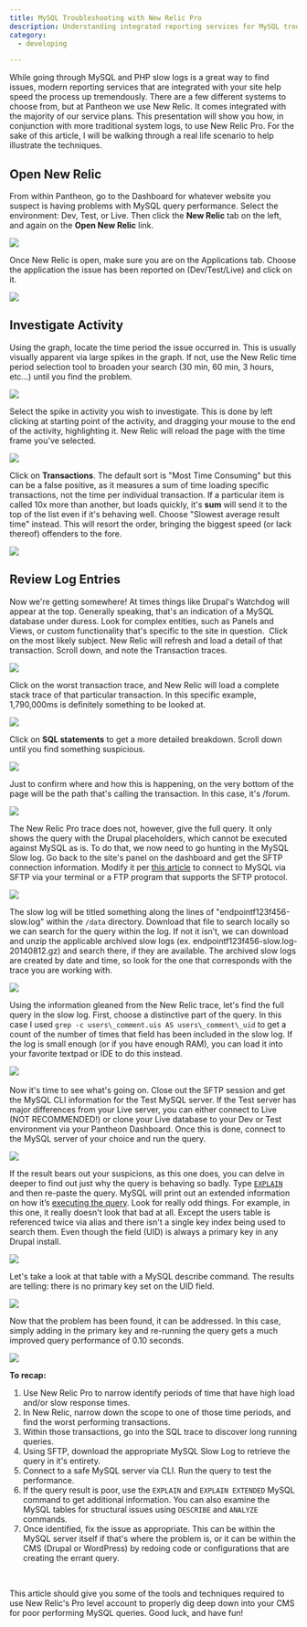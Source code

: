 ```yaml
---
title: MySQL Troubleshooting with New Relic Pro
description: Understanding integrated reporting services for MySQL troubleshooting.
category:
  - developing

---
```


While going through MySQL and PHP slow logs is a great way to find issues, modern reporting services that are integrated with your site help speed the process up tremendously. There are a few different systems to choose from, but at Pantheon we use New Relic. It comes integrated with the majority of our service plans. This presentation will show you how, in conjunction with more traditional system logs, to use New Relic Pro. For the sake of this article, I will be walking through a real life scenario to help illustrate the techniques.

## Open New Relic

From within Pantheon, go to the Dashboard for whatever website you suspect is having problems with MySQL query performance. Select the environment: Dev, Test, or Live. Then click the **New Relic** tab on the left, and again on the **Open New Relic** link.  

![](https://www.getpantheon.com/sites/default/files/docs/desk_images/333260)  



Once New Relic is open, make sure you are on the Applications tab. Choose the application the issue has been reported on (Dev/Test/Live) and click on it.  


 ![](https://www.getpantheon.com/sites/default/files/docs/desk_images/333262)  

## Investigate Activity

Using the graph, locate the time period the issue occurred in. This is usually visually apparent via large spikes in the graph. If not, use the New Relic time period selection tool to broaden your search (30 min, 60 min, 3 hours, etc...) until you find the problem.  


 ![](https://www.getpantheon.com/sites/default/files/docs/desk_images/333263)  



Select the spike in activity you wish to investigate. This is done by left clicking at starting point of the activity, and dragging your mouse to the end of the activity, highlighting it. New Relic will reload the page with the time frame you've selected.  


 ![](https://www.getpantheon.com/sites/default/files/docs/desk_images/333265)  



Click on **Transactions**. The default sort is "Most Time Consuming" but this can be a false positive, as it measures a sum of time loading specific transactions, not the time per individual transaction. If a particular item is called 10x more than another, but loads quickly, it's **sum** will send it to the top of the list even if it's behaving well. Choose "Slowest average result time" instead. This will resort the order, bringing the biggest speed (or lack thereof) offenders to the fore.  


 ![](https://www.getpantheon.com/sites/default/files/docs/desk_images/333266)  

## Review Log Entries

Now we're getting somewhere! At times things like Drupal's Watchdog will appear at the top. Generally speaking, that's an indication of a MySQL database under duress. Look for complex entities, such as Panels and Views, or custom functionality that's specific to the site in question.  Click on the most likely subject. New Relic will refresh and load a detail of that transaction. Scroll down, and note the Transaction traces.  


 ![](https://www.getpantheon.com/sites/default/files/docs/desk_images/333267)  



Click on the worst transaction trace, and New Relic will load a complete stack trace of that particular transaction. In this specific example, 1,790,000ms is definitely something to be looked at.  


 ![](https://www.getpantheon.com/sites/default/files/docs/desk_images/333268)  



Click on **SQL statements** to get a more detailed breakdown. Scroll down until you find something suspicious.  


 ![](https://www.getpantheon.com/sites/default/files/docs/desk_images/333269)  



Just to confirm where and how this is happening, on the very bottom of the page will be the path that's calling the transaction. In this case, it's /forum.  


 ![](https://www.getpantheon.com/sites/default/files/docs/desk_images/333271)  



The New Relic Pro trace does not, however, give the full query. It only shows the query with the Drupal placeholders, which cannot be executed against MySQL as is. To do that, we now need to go hunting in the MySQL Slow log. Go back to the site's panel on the dashboard and get the SFTP connection information. Modify it per [this article](/docs/articles/local/accessing-mysql-databases#frequently-asked-questions) to connect to MySQL via SFTP via your terminal or a FTP program that supports the SFTP protocol.  


 ![](https://www.getpantheon.com/sites/default/files/docs/desk_images/333273)  



The slow log will be titled something along the lines of "endpointf123f456-slow.log" within the `/data` directory. Download that file to search locally so we can search for the query within the log. If not it isn’t, we can download and unzip the applicable archived slow logs (ex. endpointf123f456-slow.log-20140812.gz) and search there, if they are available. The archived slow logs are created by date and time, so look for the one that corresponds with the trace you are working with.  


 ![](https://www.getpantheon.com/sites/default/files/docs/desk_images/333275)  



Using the information gleaned from the New Relic trace, let's find the full query in the slow log. First, choose a distinctive part of the query. In this case I used `grep -c users\_comment.uis AS users\_comment\_uid` to get a count of the number of times that field has been included in the slow log. If the log is small enough (or if you have enough RAM), you can load it into your favorite textpad or IDE to do this instead.  


 ![](https://www.getpantheon.com/sites/default/files/docs/desk_images/333284)​  



Now it's time to see what's going on. Close out the SFTP session and get the MySQL CLI information for the Test MySQL server. If the Test server has major differences from your Live server, you can either connect to Live (NOT RECOMMENDED!) or clone your Live database to your Dev or Test environment via your Pantheon Dashboard. Once this is done, connect to the MySQL server of your choice and run the query.  


 ![](https://www.getpantheon.com/sites/default/files/docs/desk_images/333278)  



If the result bears out your suspicions, as this one does, you can delve in deeper to find out just why the query is behaving so badly. Type [`EXPLAIN`](http://dev.mysql.com/doc/refman/5.0/en/explain.html) and then re-paste the query. MySQL will print out an extended information on how it’s [executing the query](http://dev.mysql.com/doc/refman/5.0/en/using-explain.html). Look for really odd things. For example, in this one, it really doesn't look that bad at all. Except the users table is referenced twice via alias and there isn't a single key index being used to search them. Even though the field (UID) is always a primary key in any Drupal install.  


 ![](https://www.getpantheon.com/sites/default/files/docs/desk_images/333283)  



Let's take a look at that table with a MySQL describe command. The results are telling: there is no primary key set on the UID field.  


 ![](https://www.getpantheon.com/sites/default/files/docs/desk_images/333280)  



Now that the problem has been found, it can be addressed. In this case, simply adding in the primary key and re-running the query gets a much improved query performance of 0.10 seconds.  


 ![](https://www.getpantheon.com/sites/default/files/docs/desk_images/333281)  




**To recap:**

1. Use New Relic Pro to narrow identify periods of time that have high load and/or slow response times.
2. In New Relic, narrow down the scope to one of those time periods, and find the worst performing transactions.
3. Within those transactions, go into the SQL trace to discover long running queries.
4. Using SFTP, download the appropriate MySQL Slow Log to retrieve the query in it's entirety.
5. Connect to a safe MySQL server via CLI. Run the query to test the performance.
6. If the query result is poor, use the `EXPLAIN` and `EXPLAIN EXTENDED` MySQL command to get additional information. You can also examine the MySQL tables for structural issues using `DESCRIBE` and `ANALYZE` commands.
7. Once identified, fix the issue as appropriate. This can be within the MySQL server itself if that's where the problem is, or it can be within the CMS (Drupal or WordPress) by redoing code or configurations that are creating the errant query.

 


This article should give you some of the tools and techniques required to use New Relic's Pro level account to properly dig deep down into your CMS for poor performing MySQL queries. Good luck, and have fun!  

 
